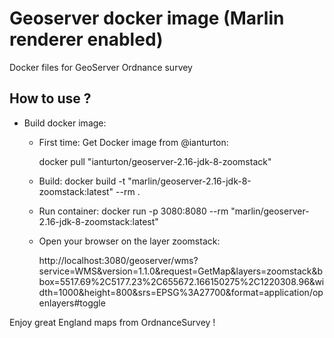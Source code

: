# Geoserver docker image (Marlin renderer enabled)
Docker files for GeoServer Ordnance survey

How to use ?
------------

* Build docker image:
    * First time:
        Get Docker image from @ianturton:

        docker pull "ianturton/geoserver-2.16-jdk-8-zoomstack"
    * Build:
        docker build -t "marlin/geoserver-2.16-jdk-8-zoomstack:latest" --rm .

    * Run container:
        docker run -p 3080:8080 --rm "marlin/geoserver-2.16-jdk-8-zoomstack:latest"

    * Open your browser on the layer zoomstack:

        http://localhost:3080/geoserver/wms?service=WMS&version=1.1.0&request=GetMap&layers=zoomstack&bbox=5517.69%2C5177.23%2C655672.166150275%2C1220308.96&width=1000&height=800&srs=EPSG%3A27700&format=application/openlayers#toggle

Enjoy great England maps from OrdnanceSurvey !

